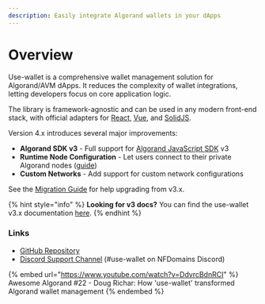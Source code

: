 ```yaml
---
description: Easily integrate Algorand wallets in your dApps
---
```


# Overview

Use-wallet is a comprehensive wallet management solution for Algorand/AVM dApps. It reduces the complexity of wallet integrations, letting developers focus on core application logic.

The library is framework-agnostic and can be used in any modern front-end stack, with official adapters for [React](framework/react.md), [Vue](framework/vue.md), and [SolidJS](framework/solidjs.md).

Version 4.x introduces several major improvements:

* **Algorand SDK v3** - Full support for [Algorand JavaScript SDK](https://github.com/algorand/js-algorand-sdk) v3
* **Runtime Node Configuration** - Let users connect to their private Algorand nodes ([guide](guides/runtime-node-configuration.md))
* **Custom Networks** - Add support for custom network configurations

See the [Migration Guide](guides/migrating-from-v3.x.md) for help upgrading from v3.x.

{% hint style="info" %}
**Looking for v3 docs?** You can find the use-wallet v3.x documentation [here](https://txnlab.gitbook.io/use-wallet/v3).
{% endhint %}

### Links

* [GitHub Repository](https://github.com/TxnLab/use-wallet)
* [Discord Support Channel](https://discord.gg/YkfksmJRrd) (#use-wallet on NFDomains Discord)

{% embed url="https://www.youtube.com/watch?v=DdvrcBdnRCI" %}
Awesome Algorand #22 - Doug Richar: How 'use-wallet' transformed Algorand wallet management
{% endembed %}
